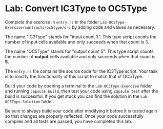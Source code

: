 # Lab: Convert IC3Type to OC5Type

Complete the exercise in `entry.rs` in the folder `Lab-OC5Type-Exercise/contracts/oc5type/src` by adding code and values as necessary.

The name "IC3Type" stands for "input count 3". This type script counts the number of input cells available and only succeeds when that count is 3.

The name "OC5Type" stands for "output count 5". This type script counts the number of **output** cells available and only succeeds when that count is **5**.

The `entry.rs` file contains the source code for the IC3Type script. Your task is to modify the functionality of this script to match that of OC5Type.

Build your code by opening a terminal to the `Lab-OC5Type-Exercise` folder and running `capsule build`, then test your code using `capsule test` after the build is successful. If you get stuck you can find the solution in the `Lab-OC5Type-Solution` folder.

Be sure to always build your code after modifying it before it is tested again so that changes are properly reflected. Once your code successfully compiles and all tests are passed, you have completed this lab.

